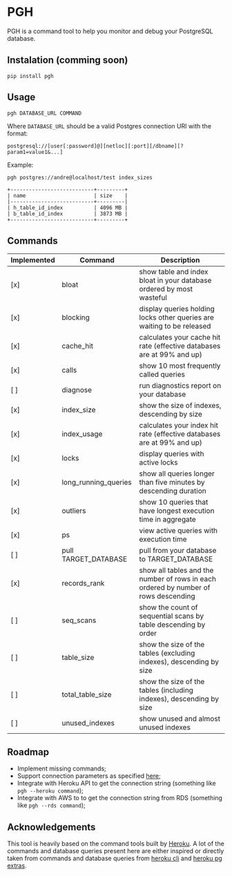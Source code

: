 # PGH

PGH is a command tool to help you monitor and debug your PostgreSQL database.

## Instalation (comming soon)

```
pip install pgh
```

## Usage

```
pgh DATABASE_URL COMMAND
```

Where `DATABASE_URL` should be a valid Postgres connection URI with the format:

```
postgresql://[user[:password]@][netloc][:port][/dbname][?param1=value1&...]
```

Example:

```
pgh postgres://andre@localhost/test index_sizes

+---------------------------+---------+
| name                      | size    |
|---------------------------+---------|
| h_table_id_index          | 4096 MB |
| b_table_id_index          | 3873 MB |
+---------------------------+---------+
```

## Commands

| Implemented | Command | Description |
| --- | --- | --- |
| [x] | bloat | show table and index bloat in your database ordered by most wasteful |
| [x] | blocking | display queries holding locks other queries are waiting to be released |
| [x] | cache\_hit | calculates your cache hit rate (effective databases are at 99% and up) |
| [x] | calls | show 10 most frequently called queries |
| [ ] | diagnose | run diagnostics report on your database |
| [x] | index\_size | show the size of indexes, descending by size |
| [x] | index\_usage | calculates your index hit rate (effective databases are at 99% and up) |
| [x] | locks | display queries with active locks |
| [x] | long\_running\_queries | show all queries longer than five minutes by descending duration |
| [x] | outliers | show 10 queries that have longest execution time in aggregate |
| [x] | ps | view active queries with execution time |
| [ ] | pull TARGET_DATABASE | pull from your database to TARGET_DATABASE |
| [x] | records\_rank | show all tables and the number of rows in each ordered by number of rows descending |
| [ ] | seq\_scans | show the count of sequential scans by table descending by order |
| [ ] | table\_size | show the size of the tables (excluding indexes), descending by size |
| [ ] | total\_table\_size | show the size of the tables (including indexes), descending by size |
| [ ] | unused_indexes | show unused and almost unused indexes |

## Roadmap

- Implement missing commands;
- Support connection parameters as specified [here](http://www.postgresql.org/docs/current/static/libpq-connect.html#LIBPQ-PARAMKEYWORDS);
- Integrate with Heroku API to get the connection string (something like `pgh --heroku command`);
- Integrate with AWS to to get the connection string from RDS (something like `pgh --rds command`);

## Acknowledgements

This tool is heavily based on the command tools built by [Heroku](http://heroku.com/). A lot of the commands and database queries present here are either inspired or directly taken from commands and database queries from [heroku cli](https://github.com/heroku/heroku) and [heroku pg extras](https://github.com/heroku/heroku-pg-extras).
